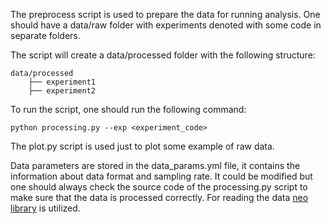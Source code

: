 The preprocess script is used to prepare the data for running analysis. One should have a data/raw folder with experiments denoted with some code in separate folders. 

The script will create a data/processed folder with the following structure:

```
data/processed
    ├── experiment1
    ├── experiment2
```

To run the script, one should run the following command:

```
python processing.py --exp <experiment_code>
```

The plot.py script is used just to plot some example of raw data. 

Data parameters are stored in the data_params.yml file, it contains the information about data format and sampling rate. It could be modified but one should always check the source code of the processing.py script to make sure that the data is processed correctly. For reading the data [neo library](https://neo.readthedocs.io/en/latest/) is utilized.
